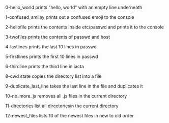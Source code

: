 0-hello_world prints "hello, world" with an empty line underneath

1-confused_smiley prints out a confused emoji to the console

2-hellofile prints the contents inside etc/passwd and prints it to the console

3-twofiles prints the contents of passwd and host

4-lastlines prints the last 10 lines in passwd

5-firstlines prints the first 10 lines in passwd

6-thirdline prints the third line in iacta

8-cwd state copies the directory list into a file

9-duplicate_last_line takes the last line in the file and duplicates it

10-no_more_js removes all .js files in the current directory

11-directories list all directoriesin the current directory

12-newest_files lists 10 of the newest files in new to old order

